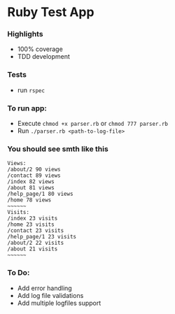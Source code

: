 # Ruby Test App

### Highlights
- 100% coverage
- TDD development

### Tests
- run `rspec`

### To run app:

- Execute `chmod +x parser.rb` or `chmod 777 parser.rb`
- Run `./parser.rb <path-to-log-file>`

### You should see smth like this
```
Views:
/about/2 90 views
/contact 89 views
/index 82 views
/about 81 views
/help_page/1 80 views
/home 78 views
~~~~~~
Visits:
/index 23 visits
/home 23 visits
/contact 23 visits
/help_page/1 23 visits
/about/2 22 visits
/about 21 visits
~~~~~~
```

### To Do:

- Add error handling
- Add log file validations
- Add multiple logfiles support
